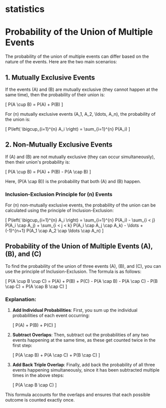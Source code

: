 # statistics

# Probability of the Union of Multiple Events

The probability of the union of multiple events can differ based on the nature of the events. Here are the two main scenarios:

## 1. Mutually Exclusive Events

If the events \(A\) and \(B\) are mutually exclusive (they cannot happen at the same time), then the probability of their union is:

\[
P(A \cup B) = P(A) + P(B)
\]

For \(n\) mutually exclusive events \(A_1, A_2, \ldots, A_n\), the probability of the union is:

\[
P\left( \bigcup_{i=1}^{n} A_i \right) = \sum_{i=1}^{n} P(A_i)
\]

## 2. Non-Mutually Exclusive Events

If \(A\) and \(B\) are not mutually exclusive (they can occur simultaneously), then their union's probability is:

\[
P(A \cup B) = P(A) + P(B) - P(A \cap B)
\]

Here, \(P(A \cap B)\) is the probability that both \(A\) and \(B\) happen.

### Inclusion-Exclusion Principle for \(n\) Events

For \(n\) non-mutually exclusive events, the probability of the union can be calculated using the principle of Inclusion-Exclusion:

\[
P\left( \bigcup_{i=1}^{n} A_i \right) = \sum_{i=1}^{n} P(A_i) - \sum_{i < j} P(A_i \cap A_j) + \sum_{i < j < k} P(A_i \cap A_j \cap A_k) - \ldots + (-1)^{n+1} P(A_1 \cap A_2 \cap \ldots \cap A_n)
\]


## Probability of the Union of Multiple Events \(A\), \(B\), and \(C\)

To find the probability of the union of three events \(A\), \(B\), and \(C\), you can use the principle of Inclusion-Exclusion. The formula is as follows:

\[
P(A \cup B \cup C) = P(A) + P(B) + P(C) - P(A \cap B) - P(A \cap C) - P(B \cap C) + P(A \cap B \cap C)
\]

### Explanation:

1. **Add Individual Probabilities**: First, you sum up the individual probabilities of each event occurring:

    \[
    P(A) + P(B) + P(C)
    \]

2. **Subtract Overlaps**: Then, subtract out the probabilities of any two events happening at the same time, as these get counted twice in the first step:

    \[
    P(A \cap B) + P(A \cap C) + P(B \cap C)
    \]

3. **Add Back Triple Overlap**: Finally, add back the probability of all three events happening simultaneously, since it has been subtracted multiple times in the above steps:

    \[
    P(A \cap B \cap C)
    \]

This formula accounts for the overlaps and ensures that each possible outcome is counted exactly once.
